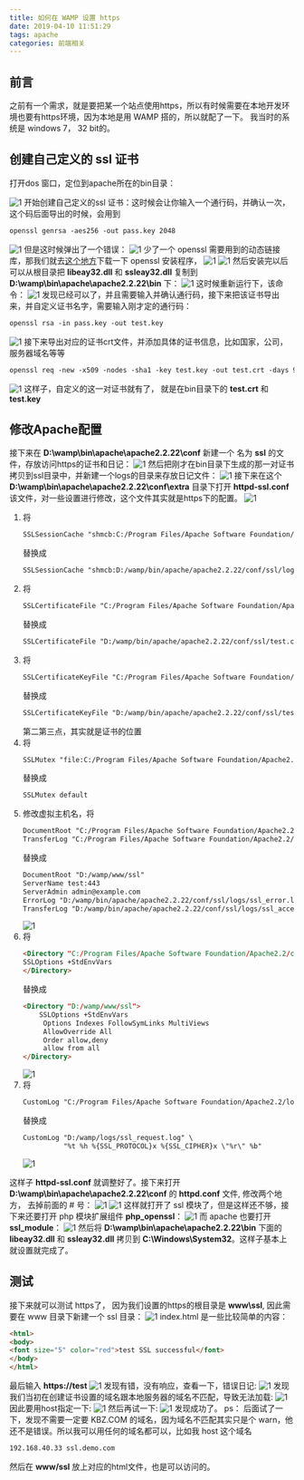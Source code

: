 ```yaml
---
title: 如何在 WAMP 设置 https
date: 2019-04-10 11:51:29
tags: apache
categories: 前端相关
---
```

## 前言
之前有一个需求，就是要把某一个站点使用https，所以有时候需要在本地开发环境也要有https环境，因为本地是用 WAMP 搭的，所以就配了一下。 我当时的系统是 windows 7， 32 bit的。
## 创建自己定义的 ssl 证书
打开dos 窗口，定位到apache所在的bin目录：
<!--more-->
![1](1.png)
开始创建自己定义的ssl 证书：这时候会让你输入一个通行码，并确认一次，这个码后面导出的时候，会用到
````html
openssl genrsa -aes256 -out pass.key 2048
````
![1](2.png)
但是这时候弹出了一个错误：
![1](3.png)
少了一个 openssl 需要用到的动态链接库，那我们就去[这个地方](http://slproweb.com/products/Win32OpenSSL.html)下载一下 openssl 安装程序，
![1](4.png)
![1](5.png)
然后安装完以后可以从根目录把 **libeay32.dll** 和 **ssleay32.dll** 复制到 **D:\wamp\bin\apache\apache2.2.22\bin** 下：
![1](6.png)
这时候重新运行下，该命令：
![1](7.png)
发现已经可以了，并且需要输入并确认通行码，接下来把该证书导出来，并自定义证书名字，需要输入刚才定的通行码：
```html
openssl rsa -in pass.key -out test.key
```
![1](8.png)
接下来导出对应的证书crt文件，并添加具体的证书信息，比如国家，公司，服务器域名等等
```html
openssl req -new -x509 -nodes -sha1 -key test.key -out test.crt -days 999 -config C:\wamp\bin\apache\apache2.2.14\conf\openssl.cnf
```
![1](9.png)
这样子，自定义的这一对证书就有了， 就是在bin目录下的 **test.crt** 和 **test.key**
## 修改Apache配置
接下来在  **D:\wamp\bin\apache\apache2.2.22\conf**  新建一个 名为 **ssl** 的文件，存放访问https的证书和日记：
![1](10.png)
然后把刚才在bin目录下生成的那一对证书拷贝到ssl目录中，并新建一个logs的目录来存放日记文件：
![1](11.png)
接下来在这个 **D:\wamp\bin\apache\apache2.2.22\conf\extra** 目录下打开 **httpd-ssl.conf** 该文件，对一些设置进行修改，这个文件其实就是https下的配置。
![1](12.png)
1. 将
    ```html
    SSLSessionCache "shmcb:C:/Program Files/Apache Software Foundation/Apache2.2/logs/ssl_scache(512000)"
    ```
    替换成  
    ```html
    SSLSessionCache "shmcb:D:/wamp/bin/apache/apache2.2.22/conf/ssl/logs/ssl_scache(512000)"
    ```
2. 将 
    ```html
    SSLCertificateFile "C:/Program Files/Apache Software Foundation/Apache2.2/conf/server.crt"
    ```
    替换成 
    ```html
    SSLCertificateFile "D:/wamp/bin/apache/apache2.2.22/conf/ssl/test.crt"
    ```
3. 将 
    ```html
    SSLCertificateKeyFile "C:/Program Files/Apache Software Foundation/Apache2.2/conf/server.key"
    ```
    替换成
    ```html
    SSLCertificateKeyFile "D:/wamp/bin/apache/apache2.2.22/conf/ssl/test.key"
    ```
    第二第三点，其实就是证书的位置
4. 将 
    ```html
    SSLMutex "file:C:/Program Files/Apache Software Foundation/Apache2.2/conf/ssl/logs/ssl_mutex"
    ```
    替换成 
    ````html
    SSLMutex default
    ````
5. 修改虚拟主机名，将
    ```html
    DocumentRoot "C:/Program Files/Apache Software Foundation/Apache2.2/htdocs"
    TransferLog "C:/Program Files/Apache Software Foundation/Apache2.2/logs/access_log"
    ```
    替换成
    ```html
    DocumentRoot "D:/wamp/www/ssl"
    ServerName test:443
    ServerAdmin admin@example.com
    ErrorLog "D:/wamp/bin/apache/apache2.2.22/conf/ssl/logs/ssl_error.log"
    TransferLog "D:/wamp/bin/apache/apache2.2.22/conf/ssl/logs/ssl_access.log"
    ```
    ![1](13.png)
6. 将
    ```html
    <Directory "C:/Program Files/Apache Software Foundation/Apache2.2/cgi-bin">
    SSLOptions +StdEnvVars
    </Directory>
    ```
    替换成
    ```html
    <Directory "D:/wamp/www/ssl">
        SSLOptions +StdEnvVars
         Options Indexes FollowSymLinks MultiViews
         AllowOverride All
         Order allow,deny
         allow from all
    </Directory>
    ```
    ![1](14.png)
7. 将
    ```html
    CustomLog "C:/Program Files/Apache Software Foundation/Apache2.2/logs/ssl_request_log" \"%t %h %{SSL_PROTOCOL}x %{SSL_CIPHER}x \"%r\" %b"
    ```
    替换成
    ```html
    CustomLog "D:/wamp/logs/ssl_request.log" \
              "%t %h %{SSL_PROTOCOL}x %{SSL_CIPHER}x \"%r\" %b"
    ```
    ![1](15.png)

这样子 **httpd-ssl.conf** 就调整好了。接下来打开 **D:\wamp\bin\apache\apache2.2.22\conf** 的 **httpd.conf** 文件, 修改两个地方， 去掉前面的 # 号：
![1](16.png)
![1](17.png)
这样就打开了 ssl 模块了，但是这样还不够，接下来还要打开 php 模块扩展组件 **php_openssl**：
![1](18.png)
而 apache 也要打开 **ssl_module**：
![1](19.png)
然后将 **D:\wamp\bin\apache\apache2.2.22\bin** 下面的 **libeay32.dll** 和 **ssleay32.dll** 拷贝到 **C:\Windows\System32**。这样子基本上就设置就完成了。
## 测试
接下来就可以测试 https了， 因为我们设置的https的根目录是 **www\ssl**, 因此需要在 www 目录下新建一个 ssl 目录：
![1](20.png)
index.html 是一些比较简单的内容：
```html
<html>
<body>
<font size="5" color="red">test SSL successful</font>
</body>
</html>
```
最后输入 **https://test**
![1](21.png)
发现有错，没有响应，查看一下，错误日记:
![1](22.png)
发现我们当初在创建证书设置的域名跟本地服务器的域名不匹配，导致无法加载:
![1](23.png)
因此要用host指定一下:
![1](24.png)
然后再试一下:
![1](25.png)
发现成功了。
ps： 后面试了一下，发现不需要一定要 KBZ.COM 的域名，因为域名不匹配其实只是个 warn，他还不是错误。所以我可以用任何的域名都可以，比如我 host 这个域名
```html
192.168.40.33 ssl.demo.com
```
然后在 **www/ssl** 放上对应的html文件，也是可以访问的。




